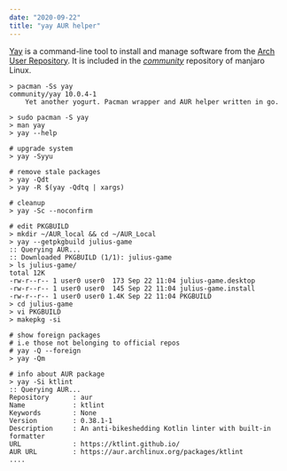 ```yaml
---
date: "2020-09-22"
title: "yay AUR helper"
---
```


[Yay]() is a command-line tool to install and manage software from the [Arch User Repository](). It is included in the [_community_](https://discover.manjaro.org/packages/yay) repository of manjaro Linux.

``` shell
> pacman -Ss yay
community/yay 10.0.4-1
    Yet another yogurt. Pacman wrapper and AUR helper written in go.

> sudo pacman -S yay
> man yay
> yay --help

# upgrade system
> yay -Syyu 

# remove stale packages
> yay -Qdt
> yay -R $(yay -Qdtq | xargs)

# cleanup
> yay -Sc --noconfirm

# edit PKGBUILD
> mkdir ~/AUR_local && cd ~/AUR_Local
> yay --getpkgbuild julius-game
:: Querying AUR...
:: Downloaded PKGBUILD (1/1): julius-game
> ls julius-game/
total 12K
-rw-r--r-- 1 user0 user0  173 Sep 22 11:04 julius-game.desktop
-rw-r--r-- 1 user0 user0  145 Sep 22 11:04 julius-game.install
-rw-r--r-- 1 user0 user0 1.4K Sep 22 11:04 PKGBUILD
> cd julius-game
> vi PKGBUILD
> makepkg -si

# show foreign packages
# i.e those not belonging to official repos
# yay -Q --foreign
> yay -Qm

# info about AUR package
> yay -Si ktlint
:: Querying AUR...
Repository      : aur
Name            : ktlint
Keywords        : None
Version         : 0.38.1-1
Description     : An anti-bikeshedding Kotlin linter with built-in formatter
URL             : https://ktlint.github.io/
AUR URL         : https://aur.archlinux.org/packages/ktlint
....
```

<!--more-->
